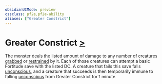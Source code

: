 ```yaml
---
obsidianUIMode: preview
cssclass: pf2e,pf2e-ability
aliases: ["Greater Constrict"]
---
```

# Greater Constrict [>](../core-rulebook/chapter-9-playing-the-game.md#Actions "Single Action")

The monster deals the listed amount of damage to any number of creatures [grabbed](../conditions.md#Grabbed) or [restrained](../conditions.md#Restrained) by it. Each of those creatures can attempt a basic Fortitude save with the listed DC. A creature that fails this save falls [unconscious](../conditions.md#Unconscious), and a creature that succeeds is then temporarily immune to falling [unconscious](../conditions.md#Unconscious) from Greater Constrict for 1 minute.